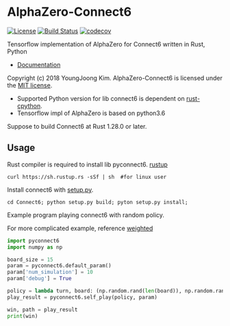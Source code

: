 # AlphaZero-Connect6
[![License](https://img.shields.io/badge/Licence-MIT-blue.svg)](https://github.com/revsic/AlphaZero-Connect6/blob/master/LICENSE)
[![Build Status](https://travis-ci.org/revsic/AlphaZero-Connect6.svg?branch=master)](https://travis-ci.org/revsic/AlphaZero-Connect6)
[![codecov](https://codecov.io/gh/revsic/AlphaZero-Connect6/branch/master/graph/badge.svg)](https://codecov.io/gh/revsic/AlphaZero-Connect6)

Tensorflow implementation of AlphaZero for Connect6 written in Rust, Python

- [Documentation](https://revsic.github.io/AlphaZero-Connect6)

Copyright (c) 2018 YoungJoong Kim.
AlphaZero-Connect6 is licensed under the [MIT license](http://opensource.org/licenses/MIT).

- Supported Python version for lib connect6 is dependent on [rust-cpython](https://github.com/dgrunwald/rust-cpython).
- Tensorflow impl of AlphaZero is based on python3.6

Suppose to build Connect6 at Rust 1.28.0 or later.

## Usage

Rust compiler is required to install lib pyconnect6. [rustup](https://rustup.rs)
```
curl https://sh.rustup.rs -sSf | sh  #for linux user
```
Install connect6 with [setup.py](Connect6/setup.py).
```
cd Connect6; python setup.py build; pyton setup.py install;
```
Example program playing connect6 with random policy.

For more complicated example, reference [weighted](AlphaZero/weighted)
```python
import pyconnect6
import numpy as np

board_size = 15
param = pyconnect6.default_param()
param['num_simulation'] = 10
param['debug'] = True

policy = lambda turn, board: (np.random.rand(len(board)), np.random.rand(len(board), board_size ** 2))
play_result = pyconnect6.self_play(policy, param)

win, path = play_result
print(win)
```
